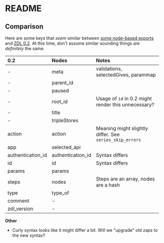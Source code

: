 # README

## Comparison

Here are some keys that _seem_ similar between [some node-based exports](https://github.com/toddmoy/node-based-zap-examples/tree/master/set-1) and [ZDL 0.2](https://github.com/zapier/zdl/blob/master/version_0.2.md). At this time, don't assume similar sounding things are _definitely_ the same.

| 0.2               | Nodes             | Notes                                                   |
|:------------------|:------------------|:--------------------------------------------------------|
| -                 | meta              | validations, selectedGives, parammap                    |
| -                 | parent_id         |                                                         |
| -                 | paused            |                                                         |
| -                 | root_id           | Usage of `id` in 0.2 might render this unnecessary?     |
| -                 | title             |                                                         |
| -                 | tripleStores      |                                                         |
| action            | action            | Meaning might slightly differ. See `series_skip_errors` |
| app               | selected_api      |                                                         |
| authentication_id | authentication_id | Syntax differs                                          |
| id                | id                | Syntax differs                                          |
| params            | params            |                                                         |
| steps             | nodes             | Steps are an array, nodes are a hash                    |
| type              | type_of           |                                                         |
| comment           | -                 |                                                         |
| zdl_version       | -                 |                                                         |

**Other**

- Curly syntax looks like it might differ a bit. Will we "upgrade" old zaps to the new syntax?
